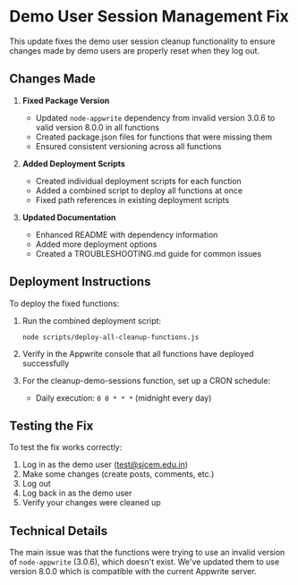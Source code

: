 # Demo User Session Management Fix

This update fixes the demo user session cleanup functionality to ensure changes made by demo users are properly reset when they log out.

## Changes Made

1. **Fixed Package Version**
   - Updated `node-appwrite` dependency from invalid version 3.0.6 to valid version 8.0.0 in all functions
   - Created package.json files for functions that were missing them
   - Ensured consistent versioning across all functions

2. **Added Deployment Scripts**
   - Created individual deployment scripts for each function
   - Added a combined script to deploy all functions at once
   - Fixed path references in existing deployment scripts

3. **Updated Documentation**
   - Enhanced README with dependency information
   - Added more deployment options
   - Created a TROUBLESHOOTING.md guide for common issues

## Deployment Instructions

To deploy the fixed functions:

1. Run the combined deployment script:
   ```
   node scripts/deploy-all-cleanup-functions.js
   ```

2. Verify in the Appwrite console that all functions have deployed successfully

3. For the cleanup-demo-sessions function, set up a CRON schedule:
   - Daily execution: `0 0 * * *` (midnight every day)

## Testing the Fix

To test the fix works correctly:

1. Log in as the demo user (test@sjcem.edu.in)
2. Make some changes (create posts, comments, etc.)
3. Log out
4. Log back in as the demo user
5. Verify your changes were cleaned up

## Technical Details

The main issue was that the functions were trying to use an invalid version of `node-appwrite` (3.0.6), which doesn't exist. We've updated them to use version 8.0.0 which is compatible with the current Appwrite server.